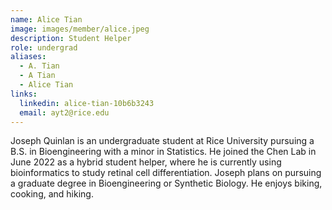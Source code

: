```yaml
---
name: Alice Tian
image: images/member/alice.jpeg
description: Student Helper
role: undergrad
aliases:
  - A. Tian
  - A Tian
  - Alice Tian
links:
  linkedin: alice-tian-10b6b3243
  email: ayt2@rice.edu
---
```


Joseph Quinlan is an undergraduate student at Rice University pursuing a B.S. in Bioengineering with a minor in Statistics. He joined the Chen Lab in June 2022 as a hybrid student helper, where he is currently using bioinformatics to study retinal cell differentiation. Joseph plans on pursuing a graduate degree in Bioengineering or Synthetic Biology. He enjoys biking, cooking, and hiking.    
